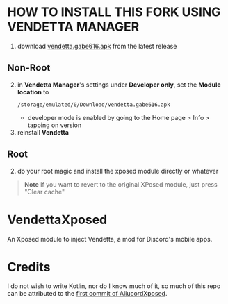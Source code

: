 # HOW TO INSTALL THIS FORK USING VENDETTA MANAGER

1. download [vendetta.gabe616.apk](https://github.com/Gabe616/VendettaMod-VendettaXposed/releases/download/8/vendetta.gabe616.apk) from the latest release

## Non-Root

2. in **Vendetta Manager**'s settings under **Developer only**, set the **Module location** to
   ```
   /storage/emulated/0/Download/vendetta.gabe616.apk
   ```
   - developer mode is enabled by going to the Home page > Info > tapping on version
3. reinstall **Vendetta**

## Root

2. do your root magic and install the xposed module directly or whatever

> **Note**
> If you want to revert to the original XPosed module, just press "Clear cache"

# VendettaXposed

An Xposed module to inject Vendetta, a mod for Discord's mobile apps.

# Credits

I do not wish to write Kotlin, nor do I know much of it, so much of this repo can be attributed to the [first commit of AliucordXposed](https://github.com/Aliucord/AliucordXposed/commit/79ad1e224d598643057cd057c83fab851e89ac82).
